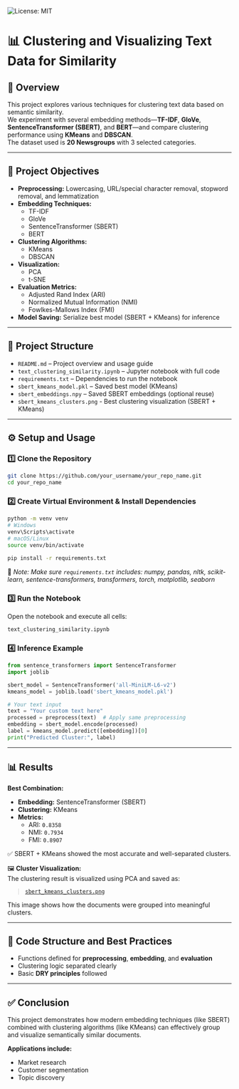 ![License: MIT](https://img.shields.io/badge/License-MIT-yellow.svg)
# 📊 Clustering and Visualizing Text Data for Similarity

## 📝 Overview  
This project explores various techniques for clustering text data based on semantic similarity.  
We experiment with several embedding methods—**TF-IDF**, **GloVe**, **SentenceTransformer (SBERT)**, and **BERT**—and compare clustering performance using **KMeans** and **DBSCAN**.  
The dataset used is **20 Newsgroups** with 3 selected categories.

---

## 🎯 Project Objectives

- **Preprocessing:** Lowercasing, URL/special character removal, stopword removal, and lemmatization  
- **Embedding Techniques:**  
  - TF-IDF  
  - GloVe  
  - SentenceTransformer (SBERT)  
  - BERT  
- **Clustering Algorithms:**  
  - KMeans  
  - DBSCAN  
- **Visualization:**  
  - PCA  
  - t-SNE  
- **Evaluation Metrics:**  
  - Adjusted Rand Index (ARI)  
  - Normalized Mutual Information (NMI)  
  - Fowlkes-Mallows Index (FMI)  
- **Model Saving:** Serialize best model (SBERT + KMeans) for inference

---

## 📁 Project Structure

- `README.md` – Project overview and usage guide 
- `text_clustering_similarity.ipynb` – Jupyter notebook with full code
- `requirements.txt` – Dependencies to run the notebook  
- `sbert_kmeans_model.pkl` – Saved best model (KMeans)  
- `sbert_embeddings.npy` – Saved SBERT embeddings (optional reuse)
- `sbert_kmeans_clusters.png` -  Best clustering visualization (SBERT + KMeans)

---

## ⚙️ Setup and Usage

### 1️⃣ Clone the Repository

```bash
git clone https://github.com/your_username/your_repo_name.git  
cd your_repo_name
```

### 2️⃣ Create Virtual Environment & Install Dependencies

```bash
python -m venv venv
# Windows
venv\Scripts\activate
# macOS/Linux
source venv/bin/activate

pip install -r requirements.txt
```

📌 *Note: Make sure `requirements.txt` includes: numpy, pandas, nltk, scikit-learn, sentence-transformers, transformers, torch, matplotlib, seaborn*

### 3️⃣ Run the Notebook  
Open the notebook and execute all cells:
```bash
text_clustering_similarity.ipynb
```

### 4️⃣ Inference Example

```python
from sentence_transformers import SentenceTransformer  
import joblib  

sbert_model = SentenceTransformer('all-MiniLM-L6-v2')  
kmeans_model = joblib.load('sbert_kmeans_model.pkl')  

# Your text input
text = "Your custom text here"
processed = preprocess(text)  # Apply same preprocessing
embedding = sbert_model.encode(processed)
label = kmeans_model.predict([embedding])[0]
print("Predicted Cluster:", label)
```

---

## 📊 Results

**Best Combination:**
- **Embedding:** SentenceTransformer (SBERT)  
- **Clustering:** KMeans  
- **Metrics:**  
  - ARI: `0.8358`  
  - NMI: `0.7934`  
  - FMI: `0.8907`  

✅ SBERT + KMeans showed the most accurate and well-separated clusters.

🖼️ **Cluster Visualization:**  
The clustering result is visualized using PCA and saved as:

> [`sbert_kmeans_clusters.png`](https://github.com/Aashifa24/Clustering-and-visualising-text-data-for-similarity/blob/main/sbert_kmeans_clusters.png)

This image shows how the documents were grouped into meaningful clusters.

---

## 🧠 Code Structure and Best Practices

- Functions defined for **preprocessing**, **embedding**, and **evaluation**  
- Clustering logic separated clearly  
- Basic **DRY principles** followed

---

## ✅ Conclusion

This project demonstrates how modern embedding techniques (like SBERT) combined with clustering algorithms (like KMeans) can effectively group and visualize semantically similar documents.

**Applications include:**  
- Market research  
- Customer segmentation  
- Topic discovery
